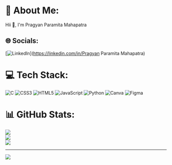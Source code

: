 # 💫 About Me:
Hii 👋, I'm Pragyan Paramita Mahapatra


## 🌐 Socials:
[![LinkedIn](https://img.shields.io/badge/LinkedIn-%230077B5.svg?logo=linkedin&logoColor=white)](https://linkedin.com/in/Pragyan Paramita Mahapatra) 

# 💻 Tech Stack:
![C](https://img.shields.io/badge/c-%2300599C.svg?style=for-the-badge&logo=c&logoColor=white) ![CSS3](https://img.shields.io/badge/css3-%231572B6.svg?style=for-the-badge&logo=css3&logoColor=white) ![HTML5](https://img.shields.io/badge/html5-%23E34F26.svg?style=for-the-badge&logo=html5&logoColor=white) ![JavaScript](https://img.shields.io/badge/javascript-%23323330.svg?style=for-the-badge&logo=javascript&logoColor=%23F7DF1E) ![Python](https://img.shields.io/badge/python-3670A0?style=for-the-badge&logo=python&logoColor=ffdd54) ![Canva](https://img.shields.io/badge/Canva-%2300C4CC.svg?style=for-the-badge&logo=Canva&logoColor=white) ![Figma](https://img.shields.io/badge/figma-%23F24E1E.svg?style=for-the-badge&logo=figma&logoColor=white)
# 📊 GitHub Stats:
![](https://github-readme-stats.vercel.app/api?username=pragyan7846&theme=dark&hide_border=false&include_all_commits=false&count_private=false)<br/>
![](https://github-readme-streak-stats.herokuapp.com/?user=pragyan7846&theme=dark&hide_border=false)<br/>
![](https://github-readme-stats.vercel.app/api/top-langs/?username=pragyan7846&theme=dark&hide_border=false&include_all_commits=false&count_private=false&layout=compact)

---
[![](https://visitcount.itsvg.in/api?id=pragyan7846&icon=0&color=0)](https://visitcount.itsvg.in)

<!-- Proudly created with GPRM ( https://gprm.itsvg.in ) -->